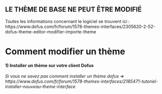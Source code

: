 <html>
  <head>
    <h2>LE THÈME DE BASE NE PEUT ÊTRE MODIFIÉ</h2>
    Toutes les informations concernant le logiciel se trouvent ici : https://www.dofus.com/fr/forum/1578-themes-interfaces/2305620-2-52-dofus-theme-editor-modifier-importe-theme
  </head>
  <body>
   
   <h1>Comment modifier un thème</h1>
   
   <h4>1) Installer un thème sur votre client Dofus</h4>
   <i>Si vous ne savez pas comment installer un thème dofus => https://www.dofus.com/fr/forum/1578-themes-interfaces/2185471-tutoriel-installer-nouveau-theme-interface</i>
  
  
   
  </body>
</html>
